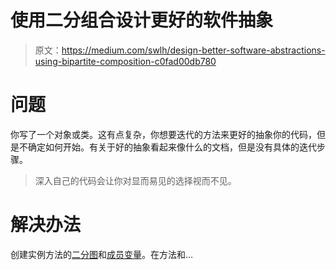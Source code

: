 # 使用二分组合设计更好的软件抽象

> 原文：<https://medium.com/swlh/design-better-software-abstractions-using-bipartite-composition-c0fad00db780>

# 问题

你写了一个对象或类。这有点复杂，你想要迭代的方法来更好的抽象你的代码，但是不确定如何开始。有关于好的抽象看起来像什么的文档，但是没有具体的迭代步骤。

> 深入自己的代码会让你对显而易见的选择视而不见。

# 解决办法

创建实例方法的[二分图](https://en.wikipedia.org/wiki/Bipartite_graph)和[成员变量](https://en.wikipedia.org/wiki/Member_variable)。在方法和…
